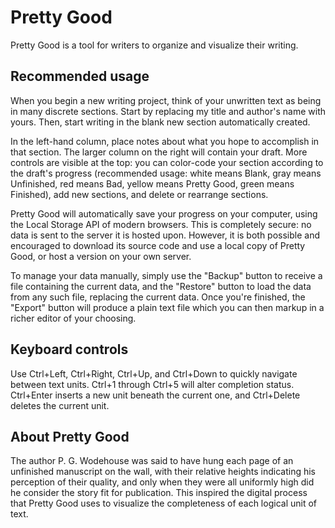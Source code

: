 # Pretty Good

Pretty Good is a tool for writers to organize and visualize their writing.

## Recommended usage
When you begin a new writing project, think of your unwritten text as being in many discrete sections. Start by replacing my title and author's name with yours. Then, start writing in the blank new section automatically created.

In the left-hand column, place notes about what you hope to accomplish in that section. The larger column on the right will contain your draft. More controls are visible at the top: you can color-code your section according to the draft's progress (recommended usage: white means Blank, gray means Unfinished, red means Bad, yellow means Pretty Good, green means Finished), add new sections, and delete or rearrange sections.

Pretty Good will automatically save your progress on your computer, using the Local Storage API of modern browsers. This is completely secure: no data is sent to the server it is hosted upon. However, it is both possible and encouraged to download its source code and use a local copy of Pretty Good, or host a version on your own server.

To manage your data manually, simply use the "Backup" button to receive a file containing the current data, and the "Restore" button to load the data from any such file, replacing the current data. Once you're finished, the "Export" button will produce a plain text file which you can then markup in a richer editor of your choosing.

## Keyboard controls
Use Ctrl+Left, Ctrl+Right, Ctrl+Up, and Ctrl+Down to quickly navigate between text units. Ctrl+1 through Ctrl+5 will alter completion status. Ctrl+Enter inserts a new unit beneath the current one, and Ctrl+Delete deletes the current unit.

## About Pretty Good
The author P. G. Wodehouse was said to have hung each page of an unfinished manuscript on the wall, with their relative heights indicating his perception of their quality, and only when they were all uniformly high did he consider the story fit for publication. This inspired the digital process that Pretty Good uses to visualize the completeness of each logical unit of text.
